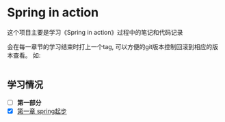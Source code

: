 # Spring in action

这个项目主要是学习《Spring in action》过程中的笔记和代码记录

会在每一章节的学习结束时打上一个tag, 可以方便的git版本控制回滚到相应的版本查看。
如:
```shell

```

## 学习情况
* [ ] **第一部分**
* [x] [第一章 spring起步](docs/chapter1.md)